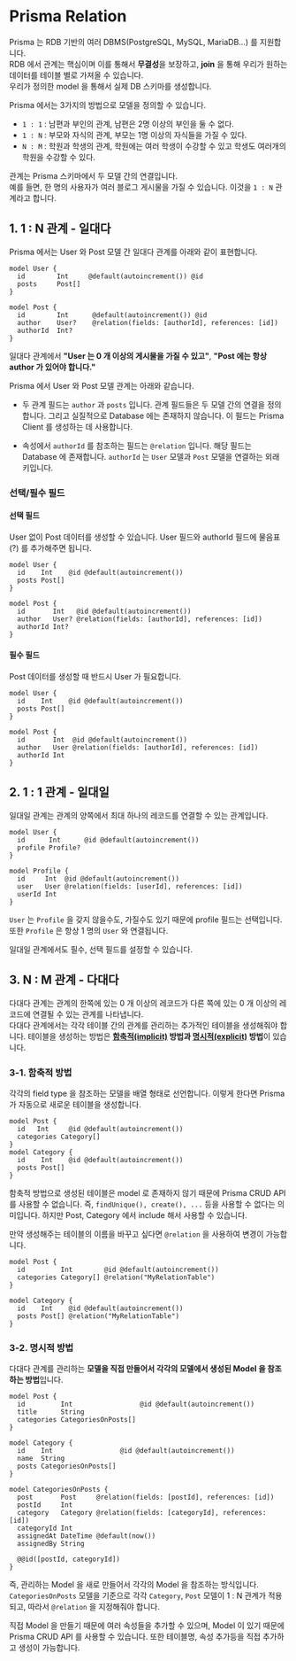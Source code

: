 # Prisma Relation
Prisma 는 RDB 기반의 여러 DBMS(PostgreSQL, MySQL, MariaDB...) 를 지원합니다.   
RDB 에서 관계는 핵심이며 이를 통해서 **무결성**을 보장하고, **join** 을 통해 우리가 원하는 데이터를 테이블 별로 가져올 수 있습니다.    
우리가 정의한 model 을 통해서 실제 DB 스키마를 생성합니다.

Prisma 에서는 3가지의 방법으로 모델을 정의할 수 있습니다.

- ```1 : 1``` : 남편과 부인의 관계, 남편은 2명 이상의 부인을 둘 수 없다.
- ```1 : N``` : 부모와 자식의 관계, 부모는 1명 이상의 자식들을 가질 수 있다.
- ```N : M``` : 학원과 학생의 관계, 학원에는 여러 학생이 수강할 수 있고 학생도 여러개의 학원을 수강할 수 있다.

관계는 Prisma 스키마에서 두 모델 간의 연결입니다.    
예를 들면, 한 명의 사용자가 여러 블로그 게시물을 가질 수 있습니다.
이것을 ```1 : N``` 관계라고 합니다.

## 1. 1 : N 관계 - 일대다
Prisma 에서는 User 와 Post 모델 간 일대다 관계를 아래와 같이 표현합니다.

```
model User {
  id        Int     @default(autoincrement()) @id
  posts     Post[]
}

model Post {
  id        Int      @default(autoincrement()) @id
  author    User?    @relation(fields: [authorId], references: [id])
  authorId  Int?
}
```

일대다 관계에서 **"User 는 0 개 이상의 게시물을 가질 수 있고"**, **"Post 에는 항상 author 가 있어야 합니다."** 

Prisma 에서 User 와 Post 모델 관계는 아래와 같습니다.

- 두 관계 필드는 ```author``` 과 ```posts``` 입니다.
관계 필드들은 두 모델 간의 연결을 정의합니다. 그리고 실질적으로 Database 에는 존재하지 않습니다. 이 필드는 Prisma Client 를 생성하는 데 사용합니다.
  
- 속성에서 ```authorId``` 를 참조하는 필드는 ```@relation``` 입니다. 해당 필드는 Database 에 존재합니다. 
```authorId``` 는  ```User``` 모델과 ```Post``` 모델을 연결하는 외래 키입니다. 

### 선택/필수 필드
#### 선택 필드
User 없이 Post 데이터를 생성할 수 있습니다. User 필드와 authorId 필드에 물음표(?) 를 추가해주면 됩니다.

```
model User {
  id    Int    @id @default(autoincrement())
  posts Post[]
}

model Post {
  id       Int   @id @default(autoincrement())
  author   User? @relation(fields: [authorId], references: [id])
  authorId Int?
}
```

#### 필수 필드
Post 데이터를 생성할 때 반드시 User 가 필요합니다.

```
model User {
  id    Int    @id @default(autoincrement())
  posts Post[]
}

model Post {
  id       Int  @id @default(autoincrement())
  author   User @relation(fields: [authorId], references: [id])
  authorId Int
}
```

## 2. 1 : 1 관계 - 일대일
일대일 관계는 관계의 양쪽에서 최대 하나의 레코드를 연결할 수 있는 관계입니다.    

```
model User {
  id      Int      @id @default(autoincrement())
  profile Profile?
}

model Profile {
  id     Int  @id @default(autoincrement())
  user   User @relation(fields: [userId], references: [id])
  userId Int 
}
```

```User``` 는 ```Profile``` 을 갖지 않을수도, 가질수도 있기 때문에 profile 필드는 선택입니다. 
또한 ```Profile``` 은 항상 1 명의 ```User``` 와 연결됩니다.

일대일 관계에서도 필수, 선택 필드를 설정할 수 있습니다.

## 3. N : M 관계 - 다대다
다대다 관계는 관계의 한쪽에 있는 0 개 이상의 레코드가 다른 쪽에 있는 0 개 이상의 레코드에 연결될 수 있는 관계를 나타냅니다.    
다대다 관계에서는 각각 테이블 간의 관계를 관리하는 추가적인 테이블을 생성해줘야 합니다. 
테이블을 생성하는 방법은 **[함축적(implicit)](https://www.prisma.io/docs/concepts/components/prisma-schema/relations/many-to-many-relations#implicit-many-to-many-relations) 방법과 [명시적(explicit)](https://www.prisma.io/docs/concepts/components/prisma-schema/relations/many-to-many-relations#explicit-many-to-many-relations) 방법**이 있습니다.

### 3-1. 함축적 방법
각각의 field type 을 참조하는 모델을 배열 형태로 선언합니다. 이렇게 한다면 Prisma 가 자동으로 새로운 테이블을 생성합니다.

```
model Post {
  id   Int     @id @default(autoincrement())
  categories Category[]
}
model Category {
  id    Int    @id @default(autoincrement())
  posts Post[]
}
```

함축적 방법으로 생성된 테이블은 model 로 존재하지 않기 때문에 Prisma CRUD API 를 사용할 수 없습니다.
즉, ```findUnique(), create(), ...``` 등을 사용할 수 없다는 의미입니다.
하지만 Post, Category 에서 include 해서 사용할 수 있습니다.

만약 생성해주는 테이블의 이름을 바꾸고 싶다면 ```@relation``` 을 사용하여 변경이 가능합니다.

```
model Post {
  id         Int        @id @default(autoincrement())
  categories Category[] @relation("MyRelationTable")
}

model Category {
  id    Int    @id @default(autoincrement())
  posts Post[] @relation("MyRelationTable")
}
```

### 3-2. 명시적 방법
다대다 관계를 관리하는 **모델을 직접 만들어서 각각의 모델에서 생성된 Model 을 참조하는 방법**입니다.

```
model Post {
  id         Int                 @id @default(autoincrement())
  title      String
  categories CategoriesOnPosts[]
}

model Category {
  id    Int                 @id @default(autoincrement())
  name  String
  posts CategoriesOnPosts[]
}

model CategoriesOnPosts {
  post       Post     @relation(fields: [postId], references: [id])
  postId     Int 
  category   Category @relation(fields: [categoryId], references: [id])
  categoryId Int 
  assignedAt DateTime @default(now())
  assignedBy String

  @@id([postId, categoryId])
}
```

즉, 관리하는 Model 을 새로 만들어서 각각의 Model 을 참조하는 방식입니다. ```CategoriesOnPosts``` 모델을 기준으로 각각 ```Category```, ```Post``` 모델이 1 : N 관계가 적용되고, 따라서 ```@relation``` 을 지정해줘야 합니다.

직접 Model 을 만들기 때문에 여러 속성들을 추가할 수 있으며, Model 이 있기 때문에 Prisma CRUD API 를 사용할 수 있습니다.
또한 테이블명, 속성 추가등을 직접 추가하고 생성이 가능합니다.
